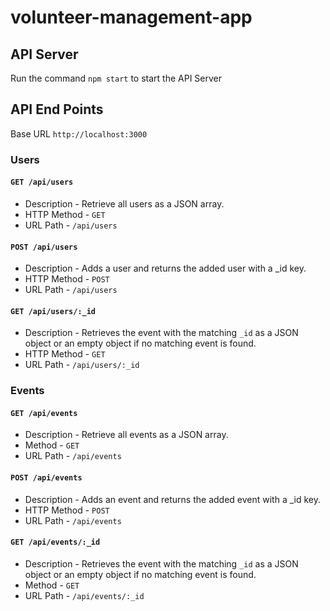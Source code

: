 # volunteer-management-app

## API Server ##
Run the command `npm start` to start the API Server

## API End Points ##
Base URL `http://localhost:3000`

### Users ###
#### `GET /api/users` ####
* Description - Retrieve all users as a JSON array.
* HTTP Method - `GET`
* URL Path - `/api/users`

#### `POST /api/users` ####
* Description - Adds a user and returns the added user with a _id key.
* HTTP Method - `POST`
* URL Path - `/api/users`

#### `GET /api/users/:_id` ####
* Description - Retrieves the event with the matching `_id` as a JSON object or an empty object if no matching event is found.
* HTTP Method - `GET`
* URL Path - `/api/users/:_id`

### Events ###
#### `GET /api/events` ####

* Description - Retrieve all events as a JSON array.
* Method - `GET`
* URL Path - `/api/events`

#### `POST /api/events` ####
* Description - Adds an event and returns the added event with a _id key.
* HTTP Method - `POST`
* URL Path - `/api/events`

#### `GET /api/events/:_id` ####

* Description - Retrieves the event with the matching `_id` as a JSON object or an empty object if no matching event is found.
* Method - `GET`
* URL Path - `/api/events/:_id`

